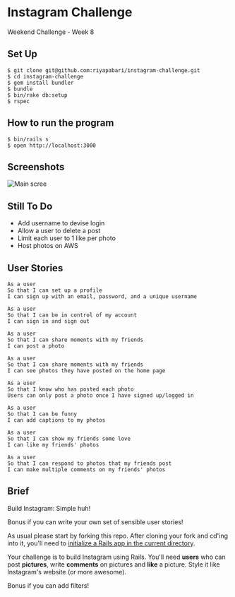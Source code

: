 Instagram Challenge
===================

Weekend Challenge - Week 8


Set Up
--------

```
$ git clone git@github.com:riyapabari/instagram-challenge.git
$ cd instagram-challenge
$ gem install bundler
$ bundle
$ bin/rake db:setup
$ rspec
```

How to run the program
--------
```
$ bin/rails s
$ open http://localhost:3000
```

Screenshots
--------
![Main scree](http://i.imgur.com/ZrMD98x.png?1)

Still To Do
---
* Add username to devise login
* Allow a user to delete a post
* Limit each user to 1 like per photo
* Host photos on AWS

User Stories
--------

```
As a user 
So that I can set up a profile
I can sign up with an email, password, and a unique username
```
```
As a user
So that I can be in control of my account
I can sign in and sign out
```
```
As a user 
So that I can share moments with my friends
I can post a photo
```
```
As a user
So that I can share moments with my friends
I can see photos they have posted on the home page
```

```
As a user
So that I know who has posted each photo
Users can only post a photo once I have signed up/logged in
```

```
As a user
So that I can be funny
I can add captions to my photos
```
```
As a user
So that I can show my friends some love
I can like my friends' photos
```

```
As a user
So that I can respond to photos that my friends post
I can make multiple comments on my friends' photos
```


Brief
-----

Build Instagram: Simple huh!

Bonus if you can write your own set of sensible user stories!

As usual please start by forking this repo. After cloning your fork and cd'ing into it, you'll need to [initialize a Rails app in the current directory](http://blog.jasonmeridth.com/posts/create-rails-application-in-current-directory/).

Your challenge is to build Instagram using Rails. You'll need **users** who can post **pictures**, write **comments** on pictures and **like** a picture. Style it like Instagram's website (or more awesome).

Bonus if you can add filters!
